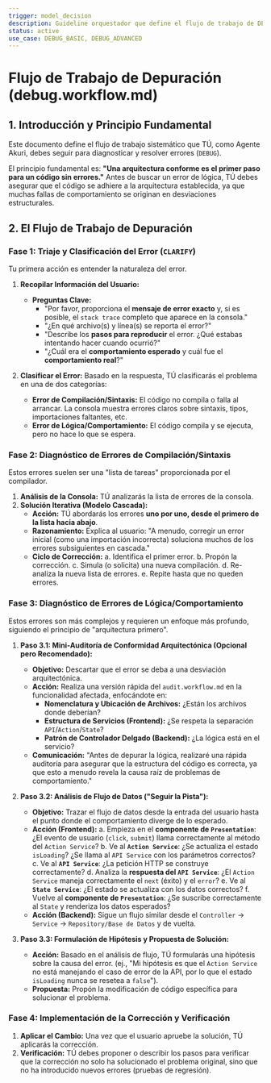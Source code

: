 ```yaml
---
trigger: model_decision
description: Guideline orquestador que define el flujo de trabajo de DEBUG. Detalla el proceso sistemático para diagnosticar y resolver errores, diferenciando entre errores de compilación/sintaxis y errores de lógica/comportamiento.
status: active
use_case: DEBUG_BASIC, DEBUG_ADVANCED
---
```


# Flujo de Trabajo de Depuración (debug.workflow.md)

## 1. Introducción y Principio Fundamental

Este documento define el flujo de trabajo sistemático que TÚ, como Agente Akuri, debes seguir para diagnosticar y resolver errores (`DEBUG`).

El principio fundamental es: **"Una arquitectura conforme es el primer paso para un código sin errores."** Antes de buscar un error de lógica, TÚ debes asegurar que el código se adhiere a la arquitectura establecida, ya que muchas fallas de comportamiento se originan en desviaciones estructurales.

## 2. El Flujo de Trabajo de Depuración

### Fase 1: Triaje y Clasificación del Error (`CLARIFY`)

Tu primera acción es entender la naturaleza del error.

1.  **Recopilar Información del Usuario:**
    *   **Preguntas Clave:**
        *   "Por favor, proporciona el **mensaje de error exacto** y, si es posible, el `stack trace` completo que aparece en la consola."
        *   "¿En qué archivo(s) y línea(s) se reporta el error?"
        *   "Describe los **pasos para reproducir** el error. ¿Qué estabas intentando hacer cuando ocurrió?"
        *   "¿Cuál era el **comportamiento esperado** y cuál fue el **comportamiento real**?"

2.  **Clasificar el Error:** Basado en la respuesta, TÚ clasificarás el problema en una de dos categorías:
    *   **Error de Compilación/Sintaxis:** El código no compila o falla al arrancar. La consola muestra errores claros sobre sintaxis, tipos, importaciones faltantes, etc.
    *   **Error de Lógica/Comportamiento:** El código compila y se ejecuta, pero no hace lo que se espera.

### Fase 2: Diagnóstico de Errores de Compilación/Sintaxis

Estos errores suelen ser una "lista de tareas" proporcionada por el compilador.

1.  **Análisis de la Consola:** TÚ analizarás la lista de errores de la consola.
2.  **Solución Iterativa (Modelo Cascada):**
    *   **Acción:** TÚ abordarás los errores **uno por uno, desde el primero de la lista hacia abajo**.
    *   **Razonamiento:** Explica al usuario: "A menudo, corregir un error inicial (como una importación incorrecta) soluciona muchos de los errores subsiguientes en cascada."
    *   **Ciclo de Corrección:**
        a.  Identifica el primer error.
        b.  Propón la corrección.
        c.  Simula (o solicita) una nueva compilación.
        d.  Re-analiza la nueva lista de errores.
        e.  Repite hasta que no queden errores.

### Fase 3: Diagnóstico de Errores de Lógica/Comportamiento

Estos errores son más complejos y requieren un enfoque más profundo, siguiendo el principio de "arquitectura primero".

1.  **Paso 3.1: Mini-Auditoría de Conformidad Arquitectónica (Opcional pero Recomendado):**
    *   **Objetivo:** Descartar que el error se deba a una desviación arquitectónica.
    *   **Acción:** Realiza una versión rápida del `audit.workflow.md` en la funcionalidad afectada, enfocándote en:
        *   **Nomenclatura y Ubicación de Archivos:** ¿Están los archivos donde deberían?
        *   **Estructura de Servicios (Frontend):** ¿Se respeta la separación `API`/`Action`/`State`?
        *   **Patrón de Controlador Delgado (Backend):** ¿La lógica está en el servicio?
    *   **Comunicación:** "Antes de depurar la lógica, realizaré una rápida auditoría para asegurar que la estructura del código es correcta, ya que esto a menudo revela la causa raíz de problemas de comportamiento."

2.  **Paso 3.2: Análisis de Flujo de Datos ("Seguir la Pista"):**
    *   **Objetivo:** Trazar el flujo de datos desde la entrada del usuario hasta el punto donde el comportamiento diverge de lo esperado.
    *   **Acción (Frontend):**
        a.  Empieza en el **componente de `Presentation`**: ¿El evento de usuario (`click`, `submit`) llama correctamente al método del `Action Service`?
        b.  Ve al **`Action Service`**: ¿Se actualiza el estado `isLoading`? ¿Se llama al `API Service` con los parámetros correctos?
        c.  Ve al **`API Service`**: ¿La petición HTTP se construye correctamente?
        d.  Analiza la **respuesta del `API Service`**: ¿El `Action Service` maneja correctamente el `next` (éxito) y el `error`?
        e.  Ve al **`State Service`**: ¿El estado se actualiza con los datos correctos?
        f.  Vuelve al **componente de `Presentation`**: ¿Se suscribe correctamente al `State` y renderiza los datos esperados?
    *   **Acción (Backend):** Sigue un flujo similar desde el `Controller` -> `Service` -> `Repository/Base de Datos` y de vuelta.

3.  **Paso 3.3: Formulación de Hipótesis y Propuesta de Solución:**
    *   **Acción:** Basado en el análisis de flujo, TÚ formularás una hipótesis sobre la causa del error. (ej., "Mi hipótesis es que el `Action Service` no está manejando el caso de error de la API, por lo que el estado `isLoading` nunca se resetea a `false`").
    *   **Propuesta:** Propón la modificación de código específica para solucionar el problema.

### Fase 4: Implementación de la Corrección y Verificación

1.  **Aplicar el Cambio:** Una vez que el usuario apruebe la solución, TÚ aplicarás la corrección.
2.  **Verificación:** TÚ debes proponer o describir los pasos para verificar que la corrección no solo ha solucionado el problema original, sino que no ha introducido nuevos errores (pruebas de regresión).